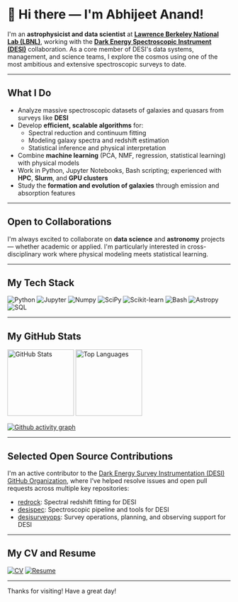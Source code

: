 # 👋 Hi there — I'm Abhijeet Anand!

I'm an **astrophysicist and data scientist** at [**Lawrence Berkeley National Lab (LBNL)**](https://www.lbl.gov), working with the [**Dark Energy Spectroscopic Instrument (DESI)**](https://www.desi.lbl.gov/) collaboration. As a core member of DESI's data systems, management, and science teams, I explore the cosmos using one of the most ambitious and extensive spectroscopic surveys to date.

---

## What I Do

- Analyze massive spectroscopic datasets of galaxies and quasars from surveys like **DESI**
- Develop **efficient, scalable algorithms** for:
  - Spectral reduction and continuum fitting
  - Modeling galaxy spectra and redshift estimation
  - Statistical inference and physical interpretation
- Combine **machine learning** (PCA, NMF, regression, statistical learning) with physical models
- Work in Python, Jupyter Notebooks, Bash scripting; experienced with **HPC**, **Slurm**, and **GPU clusters**
- Study the **formation and evolution of galaxies** through emission and absorption features

---

## Open to Collaborations

I'm always excited to collaborate on **data science** and **astronomy** projects — whether academic or applied. I'm particularly interested in cross-disciplinary work where physical modeling meets statistical learning.

---

## My Tech Stack

![Python](https://img.shields.io/badge/Code-Python-blue?logo=python)
![Jupyter](https://img.shields.io/badge/Notebook-Jupyter-orange?logo=jupyter)
![Numpy](https://img.shields.io/badge/Tools-Numpy-informational?logo=numpy)
![SciPy](https://img.shields.io/badge/Library-SciPy-blue?logo=scipy)
![Scikit-learn](https://img.shields.io/badge/ML-Scikit--learn-yellow?logo=scikit-learn)
![Bash](https://img.shields.io/badge/Scripting-Bash-green?logo=gnu-bash)
![Astropy](https://img.shields.io/badge/Library-Astropy-purple)
![SQL](https://img.shields.io/badge/Database-SQL-lightgrey?logo=postgresql)

---

## My GitHub Stats

<div align="left">
  <img src="https://github-readme-stats.vercel.app/api?username=abhi0395&show_icons=true&theme=default" alt="GitHub Stats" height="150"/>
  <img src="https://github-readme-stats.vercel.app/api/top-langs/?username=abhi0395&layout=compact&theme=default" alt="Top Languages" height="150"/>
</div>

<!-- 
![Profile Visits](https://komarev.com/ghpvc/?username=abhi0395)

1. 🚀 Published release [v1.0.4](https://github.com/abhi0395/qsoabsfind/releases/tag/v1.0.4) in [abhi0395/qsoabsfind](https://github.com/abhi0395/qsoabsfind)
2. 🎉 Merged PR [#2](https://github.com/abhi0395/qsoabsfind/pull/2) in [abhi0395/qsoabsfind](https://github.com/abhi0395/qsoabsfind)
3. 💪 Opened PR [#2](https://github.com/abhi0395/qsoabsfind/pull/2) in [abhi0395/qsoabsfind](https://github.com/abhi0395/qsoabsfind)
4. 🎉 Merged PR [#7](https://github.com/abhi0395/mycv/pull/7) in [abhi0395/mycv](https://github.com/abhi0395/mycv)
-->

[![Github activity graph](https://github-readme-activity-graph.vercel.app/graph?username=abhi0395&bg_color=ffcfe9&color=9e4c98&line=9e4c98&point=403d3d&area=true&hide_border=true)](https://github.com/ashutosh00710/github-readme-activity-graph)

---

## Selected Open Source Contributions

I'm an active contributor to the [Dark Energy Survey Instrumentation (DESI) GitHub Organization](https://github.com/desihub), where I’ve helped resolve issues and open pull requests across multiple key repositories:

- [redrock](https://github.com/desihub/redrock): Spectral redshift fitting for DESI
- [desispec](https://github.com/desihub/desispec): Spectroscopic pipeline and tools for DESI
- [desisurveyops](https://github.com/desihub/desisurveyops): Survey operations, planning, and observing support for DESI

---

## My CV and Resume

[![CV](https://img.shields.io/badge/CV-abhi0395%2Fmycv-24292e?logo=github)](https://github.com/abhi0395/mycv)
[![Resume](https://img.shields.io/badge/Resume-PDF-red?logo=adobe-acrobat-reader&logoColor=white)](https://raw.githubusercontent.com/abhi0395/mycv/main-pdf/tex/resume.pdf)

---

Thanks for visiting! Have a great day! 
